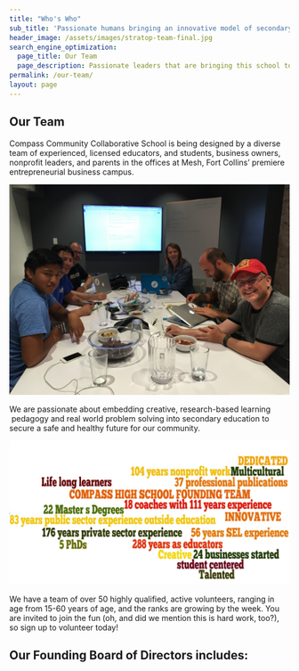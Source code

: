 ```yaml
---
title: "Who's Who"
sub_title: 'Passionate humans bringing an innovative model of secondary education to Fort Collins!'
header_image: /assets/images/stratop-team-final.jpg
search_engine_optimization:
  page_title: Our Team
  page_description: Passionate leaders that are bringing this school to life.
permalink: /our-team/
layout: page
---
```



## Our Team

Compass Community Collaborative School is being designed by a diverse team of experienced, licensed educators, and students, business owners, nonprofit leaders, and parents in the offices at Mesh, Fort Collins’ premiere entrepreneurial business campus.

![](/assets/images/versions/img-1963---x----4032-3024x---.jpg)

We are passionate about embedding creative, research-based learning  pedagogy and real world problem solving into secondary education to secure a safe and healthy future for our community.

![](/assets/images/versions/qualifications---x----1242-640x---.jpg)

We have a team of over 50 highly qualified, active volunteers, ranging in age from 15-60 years of age, and the ranks are growing by the week. You are invited to join the fun (oh, and did we mention this is hard work, too?), so sign up to volunteer today!

## Our Founding Board of Directors includes:
